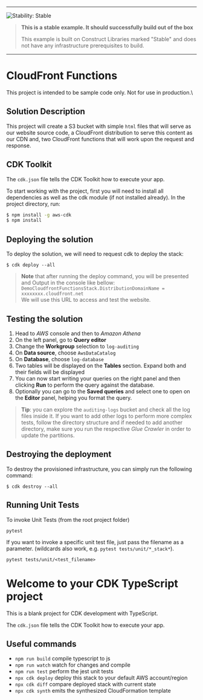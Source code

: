 <!--BEGIN STABILITY BANNER-->
---

![Stability: Stable](https://img.shields.io/badge/stability-Stable-success.svg?style=for-the-badge)

> **This is a stable example. It should successfully build out of the box**
>
> This example is built on Construct Libraries marked "Stable" and does not have any infrastructure prerequisites to
> build.

---
<!--END STABILITY BANNER-->

# CloudFront Functions

This project is intended to be sample code only. Not for use in production.\

## Solution Description

This project will create a S3 bucket with simple `html` files that will serve as our website source code, a
CloudFront distribution to serve this content as our CDN and, two CloudFront functions that will work upon the request
and response.

## CDK Toolkit

The `cdk.json` file tells the CDK Toolkit how to execute your app.

To start working with the project, first you will need to install all dependencies as well as the cdk module (if not
installed already). In the project directory, run:

```bash
$ npm install -g aws-cdk
$ npm install
```

## Deploying the solution

To deploy the solution, we will need to request cdk to deploy the stack:

```shell
$ cdk deploy --all
```

> **Note** that after running the deploy command, you will be presented and Output in the console like bellow:\
> `DemoCloudfrontFunctionsStack.DistributionDomainName = xxxxxxxx.cloudfront.net`\
> We will use this URL to access and test the website.

## Testing the solution

1. Head to _AWS_ console and then to _Amazon Athena_
2. On the left panel, go to **Query editor**
3. Change the **Workgroup** selection to `log-auditing`
4. On **Data source**, choose `AwsDataCatalog`
5. On **Database**, choose `log-database`
6. Two tables will be displayed on the **Tables** section. Expand both and their fields will be displayed
7. You can now start writing your queries on the right panel and then clicking **Run** to perform the query against the
   database.
8. Optionally you can go to the **Saved queries** and select one to open on the **Editor** panel, helping you format the
   query.

> **Tip**: you can explore the `auditing-logs` bucket and check all the log files inside it. If you want to add other
> logs to perform more complex tests, follow the directory structure and if needed to add another directory, make sure
> you run the respective _Glue Crawler_ in order to update the partitions.

## Destroying the deployment

To destroy the provisioned infrastructure, you can simply run the following command:

```shell
$ cdk destroy --all
```

## Running Unit Tests

To invoke Unit Tests (from the root project folder)

```
pytest
```

If you want to invoke a specific unit test file, just pass the filename as a parameter. (wildcards also work,
e.g. `pytest tests/unit/*_stack*`).

```
pytest tests/unit/<test_filename>
```

# Welcome to your CDK TypeScript project

This is a blank project for CDK development with TypeScript.

The `cdk.json` file tells the CDK Toolkit how to execute your app.

## Useful commands

* `npm run build`   compile typescript to js
* `npm run watch`   watch for changes and compile
* `npm run test`    perform the jest unit tests
* `npx cdk deploy`  deploy this stack to your default AWS account/region
* `npx cdk diff`    compare deployed stack with current state
* `npx cdk synth`   emits the synthesized CloudFormation template
